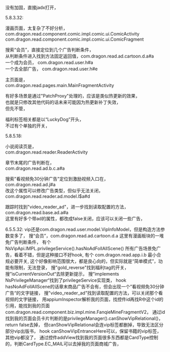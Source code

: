 没有加固，直接jadx打开，  

5.8.3.32:

漫画页面，太复杂了不好分析，
com.dragon.read.component.comic.impl.comic.ui.ComicActivity
com.dragon.read.component.comic.impl.comic.ui.ComicFragment

搜索“会员”，直接定位到几个广告判断条件，  
从判断条件进入找到方法固定返回值，com.dragon.read.ad.cartoon.d.a#a  
一个成为会员， com.dragon.read.user.h#a  
一个去全部广告， com.dragon.read.user.h#e

主页面是，  
com.dragon.read.pages.main.MainFragmentActivity

有好多场景是通过"PatchProxy"处理的，应该是类似热更新的效果，  
也就是只修改其他代码的话未来可能因为热更新补丁失效，  
但先不管，

福利标签相关都是以“LuckyDog”开头，  
不过有个单独的开关，

5.8.5.18:

小说阅读页是，  
com.dragon.read.reader.ReaderActivity

章节末尾的广告判断在，  
com.dragon.read.ad.b.c.a#a

搜索"看视频免30分钟广告"定位到激励视频入口在，  
com.dragon.read.ad.j#a  
改这个属性可以修改广告类型，但似乎无法关闭，  
com.dragon.read.reader.ad.model.l$a#d

跟踪时找到"video_reader_ad"，进一步找到读取配置的方法，  
com.dragon.read.base.ad.a#a  
这里有好多个带ad的属性，都改成false关闭，应该可以关闭一些广告，  


6.5.5.32:
vip还是com.dragon.read.user.model.VipInfoModel，但是构造方法参数变多了， 
搜“会员”，com.dragon.read.ad.cartoon.d.a 这里有漫画板块的一堆免广告判断条件，
有个 NsVipApi.IMPL.privilegeService().hasNoAdFollAllScene() 所有广告场景免广告，看着不错，但是这种接口不好hook,
有个 com.dragon.read.app.i.b 最小合规必要开关, 这个好像影响范围很大，都是良心向的，但实际就是“简单模式”，功能有限制，无法登录，
搜"gold_reverse"找到福利tag的开关，
搜”isCurrentVersionOut“去除更新提示，
搜”implements NsPrivilegeManager“找到了privilegeService实现类，
hook hasNoAdFollAllScene的话章末商品广告不会有，但会出现一个”看视频免30分钟广告“的文字链接，
搜"video_reader_ad"找到读取配置的方法，可以关闭那个看视频的文字链接，
用appiumInspector解析我的页面，找控件id再找R中这个id的引用，能找到我的页面com.dragon.read.component.biz.impl.mine.FanqieMineFragmentV2，
通过id找到我的页面会员卡片判断的是privilegeManager().canShowVipRelational()，return false去掉，
但canShowVipRelational会连vip标签都删掉，导致无法区分部分vip出版书，
hook canShowVipEntranceHere可以，保留书籍的vip标签，其他vip都没了，
通过控件addView找到我的页面很多东西都是CardType控制的，判断CardType.EC_MAIL可以去掉我的页面商城广告，
